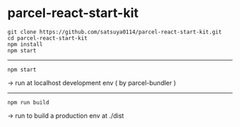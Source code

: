# parcel-react-start-kit

```
git clone https://github.com/satsuya0114/parcel-react-start-kit.git
cd parcel-react-start-kit
npm install
npm start 
```
---

```
npm start
```
-> run at localhost development env ( by parcel-bundler ) 

---

```
npm run build 
``` 
-> run to build a production env at ./dist 
